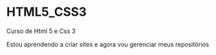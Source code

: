 # HTML5_CSS3
 Curso de Html 5 e Css 3

Estou aprendendo a criar sites e agora vou gerenciar meus repositórios



